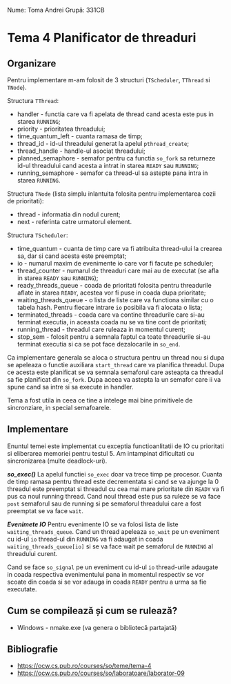 Nume: Toma Andrei
Grupă: 331CB

# Tema 4 Planificator de threaduri

## Organizare

Pentru implementare m-am folosit de 3 structuri (`TScheduler`, `TThread` si
`TNode`).

Structura `TThread`:
* handler - functia care va fi apelata de thread cand acesta este pus in
starea `RUNNING`;
* priority - prioritatea threadului;
* time_quantum_left - cuanta ramasa de timp;
* thread_id - id-ul threadului generat la apelul `pthread_create`;
* thread_handle - handle-ul asociat threadului;
* planned_semaphore - semafor pentru ca functia `so_fork` sa returneze id-ul
threadului cand acesta a intrat in starea `READY` sau `RUNNING`;
* running_semaphore - semafor ca thread-ul sa astepte pana intra in starea
`RUNNING`.

Structura `TNode` (lista simplu inlantuita folosita pentru implementarea
cozii de prioritati):
* thread - informatia din nodul curent;
* next - referinta catre urmatorul element.

Structura `TScheduler`:
* time_quantum - cuanta de timp care va fi atribuita thread-ului la crearea
sa, dar si cand acesta este preemptat;
* io - numarul maxim de evenimente io care vor fi facute pe scheduler;
* thread_counter - numarul de threaduri care mai au de executat (se afla in
starea `READY` sau `RUNNING`);
* ready_threads_queue - coada de prioritati folosita pentru threadurile
aflate in starea `READY`, acestea vor fi puse in coada dupa prioritate;
* waiting_threads_queue - o lista de liste care va functiona similar cu o
tabela hash. Pentru fiecare intrare `io` posibila va fi alocata o lista;
* terminated_threads - coada care va contine threadurile care si-au
terminat executia, in aceasta coada nu se va tine cont de prioritati;
* running_thread - threadul care ruleaza in momentul curent;
* stop_sem - folosit pentru a semnala faptul ca toate threadurile si-au
terminat executia si ca se pot face dezalocarile in `so_end`.

Ca implementare generala se aloca o structura pentru un thread nou si dupa
se apeleaza o functie auxiliara `start_thread` care va planifica threadul.
Dupa ce acesta este planificat se va semnala semaforul care asteapta ca
threadul sa fie planificat din `so_fork`. Dupa aceea va astepta la un
semafor care ii va spune cand sa intre si sa execute in handler.

Tema a fost utila in ceea ce tine a intelege mai bine primitivele de
sincronziare, in special semafoarele.

## Implementare

Enuntul temei este implementat cu exceptia functioanlitatii de IO cu
prioritati si eliberarea memoriei pentru testul 5.
Am intampinat dificultati cu sincronizarea (multe deadlock-uri).

***so_exec()***
La apelul functiei `so_exec` doar va trece timp pe procesor. Cuanta de timp
ramasa pentru thread este decrementata si cand se va ajunge la 0 threadul
este preemptat si threadul cu cea mai mare prioritate din `READY` va fi pus
ca noul running thread. Cand noul thread este pus sa ruleze se va face `post` 
semaforul sau de running si pe semaforul threadului care a fost preemptat se
va face `wait`.

***Evenimete IO***
Pentru evenimente IO se va folosi lista de liste `waiting_threads_queue`.
Cand un thread apeleaza `so_wait` pe un eveniment cu id-ul `io` thread-ul
din `RUNNING` va fi adaugat in coada `waiting_threads_queue[io]` si se va
face wait pe semaforul de `RUNNING` al threadului curent.

Cand se face `so_signal` pe un eveniment cu id-ul `io` thread-urile adaugate
in coada respectiva evenimentului pana in momentul respectiv se vor scoate
din coada si se vor adauga in coada `READY` pentru a urma sa fie executate.

## Cum se compilează și cum se rulează?
* Windows - nmake.exe (va genera o bibliotecă partajată)

## Bibliografie
* https://ocw.cs.pub.ro/courses/so/teme/tema-4
* https://ocw.cs.pub.ro/courses/so/laboratoare/laborator-09
